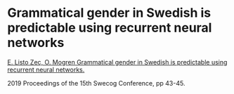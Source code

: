 # Grammatical gender in Swedish is predictable using recurrent neural networks

[E. Listo Zec, O. Mogren Grammatical gender in Swedish is predictable using recurrent neural networks.](http://www.swecog.se/files/SweCog_2019.pdf)

2019 Proceedings of the 15th Swecog Conference, pp 43-45.
